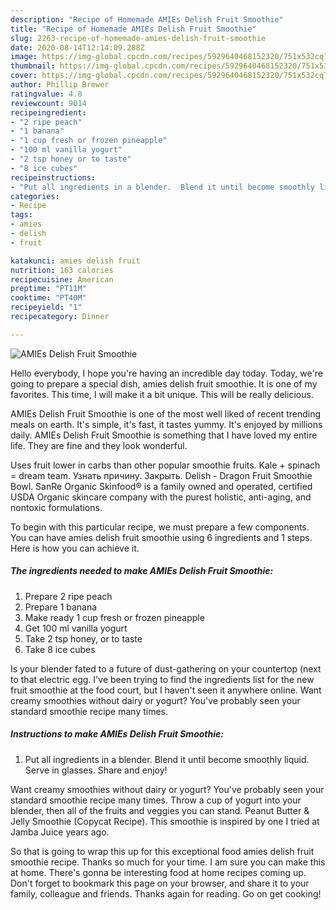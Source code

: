 ```yaml
---
description: "Recipe of Homemade AMIEs Delish Fruit Smoothie"
title: "Recipe of Homemade AMIEs Delish Fruit Smoothie"
slug: 2263-recipe-of-homemade-amies-delish-fruit-smoothie
date: 2020-08-14T12:14:09.288Z
image: https://img-global.cpcdn.com/recipes/5929640468152320/751x532cq70/amies-delish-fruit-smoothie-recipe-main-photo.jpg
thumbnail: https://img-global.cpcdn.com/recipes/5929640468152320/751x532cq70/amies-delish-fruit-smoothie-recipe-main-photo.jpg
cover: https://img-global.cpcdn.com/recipes/5929640468152320/751x532cq70/amies-delish-fruit-smoothie-recipe-main-photo.jpg
author: Phillip Brewer
ratingvalue: 4.8
reviewcount: 9014
recipeingredient:
- "2 ripe peach"
- "1 banana"
- "1 cup fresh or frozen pineapple"
- "100 ml vanilla yogurt"
- "2 tsp honey or to taste"
- "8 ice cubes"
recipeinstructions:
- "Put all ingredients in a blender.  Blend it until become smoothly liquid.  Serve in glasses.  Share and enjoy!"
categories:
- Recipe
tags:
- amies
- delish
- fruit

katakunci: amies delish fruit 
nutrition: 163 calories
recipecuisine: American
preptime: "PT11M"
cooktime: "PT40M"
recipeyield: "1"
recipecategory: Dinner

---
```



![AMIEs Delish Fruit Smoothie](https://img-global.cpcdn.com/recipes/5929640468152320/751x532cq70/amies-delish-fruit-smoothie-recipe-main-photo.jpg)

Hello everybody, I hope you're having an incredible day today. Today, we're going to prepare a special dish, amies delish fruit smoothie. It is one of my favorites. This time, I will make it a bit unique. This will be really delicious.

AMIEs Delish Fruit Smoothie is one of the most well liked of recent trending meals on earth. It's simple, it's fast, it tastes yummy. It's enjoyed by millions daily. AMIEs Delish Fruit Smoothie is something that I have loved my entire life. They are fine and they look wonderful.

Uses fruit lower in carbs than other popular smoothie fruits. Kale + spinach = dream team. Узнать причину. Закрыть. Delish - Dragon Fruit Smoothie Bowl. SanRe Organic Skinfood® is a family owned and operated, certified USDA Organic skincare company with the purest holistic, anti-aging, and nontoxic formulations.


To begin with this particular recipe, we must prepare a few components. You can have amies delish fruit smoothie using 6 ingredients and 1 steps. Here is how you can achieve it.

<!--inarticleads1-->

##### The ingredients needed to make AMIEs Delish Fruit Smoothie:

1. Prepare 2 ripe peach
1. Prepare 1 banana
1. Make ready 1 cup fresh or frozen pineapple
1. Get 100 ml vanilla yogurt
1. Take 2 tsp honey, or to taste
1. Take 8 ice cubes


Is your blender fated to a future of dust-gathering on your countertop (next to that electric egg. I&#39;ve been trying to find the ingredients list for the new fruit smoothie at the food court, but I haven&#39;t seen it anywhere online. Want creamy smoothies without dairy or yogurt? You&#39;ve probably seen your standard smoothie recipe many times. 

<!--inarticleads2-->

##### Instructions to make AMIEs Delish Fruit Smoothie:

1. Put all ingredients in a blender.  Blend it until become smoothly liquid.  Serve in glasses.  Share and enjoy!


Want creamy smoothies without dairy or yogurt? You&#39;ve probably seen your standard smoothie recipe many times. Throw a cup of yogurt into your blender, then all of the fruits and veggies you can stand. Peanut Butter &amp; Jelly Smoothie (Copycat Recipe). This smoothie is inspired by one I tried at Jamba Juice years ago. 

So that is going to wrap this up for this exceptional food amies delish fruit smoothie recipe. Thanks so much for your time. I am sure you can make this at home. There's gonna be interesting food at home recipes coming up. Don't forget to bookmark this page on your browser, and share it to your family, colleague and friends. Thanks again for reading. Go on get cooking!
